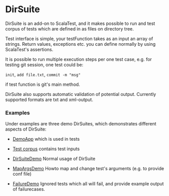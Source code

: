 # DirSuite

DirSuite is an add-on to ScalaTest, and it makes  possible to run and test 
corpus of tests which are defined in as files on directory tree.

Test interface is simple, your testFunction takes as an input 
an array of strings.  Return values, exceptions etc. you can define
normally by using ScalaTest's assertions. 

It is possible to run multiple execution steps per one test case, 
e.g. for testing git session, one test could be: 

`init`, `add file.txt`, `commit -m "msg"`

if test function is git's main method.

DirSuite also supports automatic validation of potential output.
Currently supported formats are txt and xml-output.


### Examples

Under examples are three demo DirSuites, which demonstrates 
different aspects of DirSuite:

 * [DemoApp](../examples/src/main/scala/DemoApp.scala) which is used in tests

 * [Test corpus](../examples/tests/) contains test inputs

 * [DirSuiteDemo](../examples/src/test/scala/DirSuiteDemo.scala)
   Normal usage of DirSuite

 * [MapArgsDemo](../examples/src/test/scala/MapArgsDemo.scala)
   Howto map and change test's arguments (e.g. to provide conf file)

 * [FailureDemo](../examples/src/test/scala/FailureDemo.scala)
   Ignored tests which all will fail, and provide example output of failurecases.


